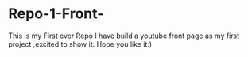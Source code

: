 # Repo-1-Front-
This is my First ever Repo 
I have build a youtube front page as my first project  ,excited to show it. 
Hope you like it:)

